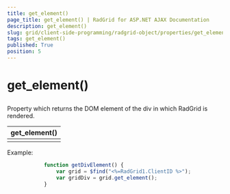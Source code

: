 ```yaml
---
title: get_element()
page_title: get_element() | RadGrid for ASP.NET AJAX Documentation
description: get_element()
slug: grid/client-side-programming/radgrid-object/properties/get_element()
tags: get_element()
published: True
position: 5
---
```


# get_element()



## 

Property which returns the DOM element of the div in which RadGrid is rendered.


|  **get_element()**  |
| ------ |
||

Example:

````JavaScript
	        function getDivElement() {
	            var grid = $find("<%=RadGrid1.ClientID %>");
	            var gridDiv = grid.get_element();            
	        }
````


